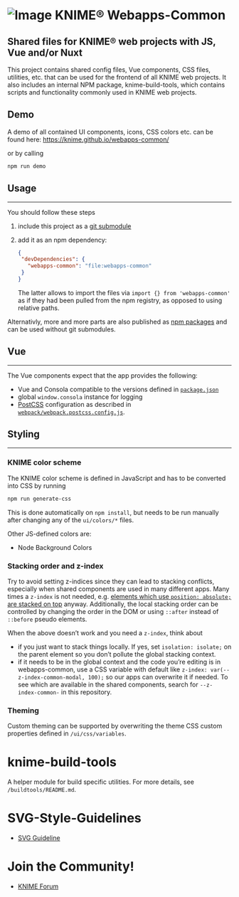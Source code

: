 # ![Image](https://www.knime.com/files/knime_logo_github_40x40_4layers.png) KNIME® Webapps-Common

## Shared files for KNIME® web projects with JS, Vue and/or Nuxt

This project contains shared config files, Vue components, CSS files, utilities, etc. that can be used for the frontend
of all KNIME web projects. It also includes an internal NPM package, knime-build-tools, which contains scripts and functionality
commonly used in KNIME web projects.

## Demo

A demo of all contained UI components, icons, CSS colors etc. can be found here:
https://knime.github.io/webapps-common/

or by calling
```sh
npm run demo
```


## Usage
---
You should follow these steps
 
1. include this project as a [git submodule](https://git-scm.com/book/en/v2/Git-Tools-Submodules)
1. add it as an npm dependency:  
    ```json
    {
     "devDependencies": {
       "webapps-common": "file:webapps-common"
     }
    }
    ```

    The latter allows to import the files via `import {} from 'webapps-common'` as if they had been pulled from the npm
    registry, as opposed to using relative paths.


Alternativly, more and more parts are also published as [npm packages](https://www.npmjs.com/~knime) and can be used without git submodules.

## Vue
---

The Vue components expect that the app provides the following:

- Vue and Consola compatible to the versions defined in [`package.json`](package.json)
- global `window.consola` instance for logging
- [PostCSS] configuration as described in [`webpack/webpack.postcss.config.js`](webpack/webpack.postcss.config.js).


## Styling
---
### KNIME color scheme

The KNIME color scheme is defined in JavaScript and has to be converted into CSS by running

```sh
npm run generate-css
```

This is done automatically on `npm install`, but needs to be run manually after changing any of the `ui/colors/*` files.

Other JS-defined colors are:

- Node Background Colors

### Stacking order and z-index

Try to avoid setting z-indices since they can lead to stacking conflicts, especially when shared components are used in many different apps. Many times a `z-index` is not needed, e.g. [elements which use `position: absolute;` are stacked on top](Stacking) anyway. Additionally, the local stacking order can be controlled by changing the order in the DOM or using `::after` instead of `::before` pseudo elements.

When the above doesn’t work and you need a `z-index`, think about
- if you just want to stack things locally. If yes, set `isolation: isolate;` on the parent element so you don’t pollute the global stacking context.
- if it needs to be in the global context and the code you’re editing is in webapps-common, use a CSS variable with default like `z-index: var(--z-index-common-modal, 100);` so our apps can overwrite it if needed. To see which are available in the shared components, search for `--z-index-common-` in this repository.

### Theming

Custom theming can be supported by overwriting the theme CSS custom properties defined in `/ui/css/variables`.

# knime-build-tools

A helper module for build specific utilities. For more details, see `/buildtools/README.md`.
# SVG-Style-Guidelines
* [SVG Guideline](documentation/SVG-Style-README.md)
# Join the Community!
* [KNIME Forum](https://forum.knime.com/)




[PostCSS]: https://postcss.org/
[postcss-nesting]: https://github.com/jonathantneal/postcss-nesting
[CSS Nesting specification]: https://tabatkins.github.io/specs/css-nesting/#nest-selector
[Stacking]: https://developer.mozilla.org/en-US/docs/Web/CSS/CSS_Positioning/Understanding_z_index/Stacking_without_z-index

